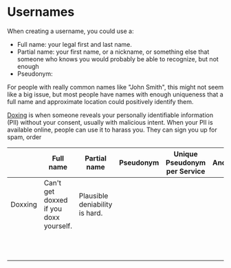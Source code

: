 # Usernames

When creating a username, you could use a:

- Full name: your legal first and last name.
- Partial name: your first name, or a nickname, or something else that someone who knows you would probably be able to recognize, but not enough
- Pseudonym:

For people with really common names like "John Smith", this might not seem like a big issue, but most people have names with enough uniqueness that a full name and approximate location could positively identify them.

[Doxing](https://en.wikipedia.org/wiki/Doxing) is when someone reveals your personally identifiable information (PII) without your consent, usually with malicious intent. When your PII is available online, people can use it to harass you. They can sign you up for spam, order

|         | Full name                              | Partial name                   | Pseudonym | Unique Pseudonym per Service | Anonym |
| ------- | -------------------------------------- | ------------------------------ | --------- | ---------------------------- | ------ |
| Doxxing | Can't get doxxed if you doxx yourself. | Plausible deniability is hard. |           |                              |        |
|         |                                        |                                |           |                              |        |
|         |                                        |                                |           |                              |        |
|         |                                        |                                |           |                              |        |
|         |                                        |                                |           |                              |        |
|         |                                        |                                |           |                              |        |
|         |                                        |                                |           |                              |        |
|         |                                        |                                |           |                              |        |
|         |                                        |                                |           |                              |        |
|         |                                        |                                |           |                              |        |
|         |                                        |                                |           |                              |        |
|         |                                        |                                |           |                              |        |
